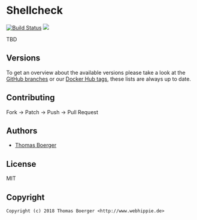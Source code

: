 # Shellcheck

[![Build Status](https://github.dronehippie.de/api/badges/toolhippie/shellcheck/status.svg)](https://github.dronehippie.de/toolhippie/shellcheck)
[![](https://images.microbadger.com/badges/image/toolhippie/shellcheck:latest.svg)](https://microbadger.com/images/toolhippie/shellcheck:latest "Get your own image badge on microbadger.com")

TBD


## Versions

To get an overview about the available versions please take a look at the [GitHub branches](https://github.com/toolhippie/shellcheck/branches/all) or our [Docker Hub tags](https://hub.docker.com/r/toolhippie/shellcheck/tags/), these lists are always up to date.


## Contributing

Fork -> Patch -> Push -> Pull Request


## Authors

* [Thomas Boerger](https://github.com/tboerger)


## License

MIT


## Copyright

```
Copyright (c) 2018 Thomas Boerger <http://www.webhippie.de>
```

